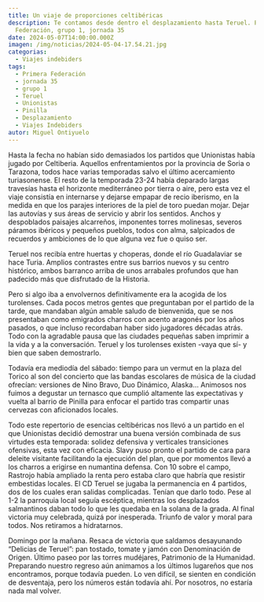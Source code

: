 ```yaml
---
title: Un viaje de proporciones celtibéricas
description: Te contamos desde dentro el desplazamiento hasta Teruel. Primera
  Federación, grupo 1, jornada 35
date: 2024-05-07T14:00:00.000Z
imagen: /img/noticias/2024-05-04-17.54.21.jpg
categorias:
  - Viajes indebiders
tags:
  - Primera Federación
  - jornada 35
  - grupo 1
  - Teruel
  - Unionistas
  - Pinilla
  - Desplazamiento
  - Viajes Indebiders
autor: Miguel Ontiyuelo
---
```

Hasta la fecha no habían sido demasiados los partidos que Unionistas había jugado por Celtiberia. Aquellos enfrentamientos por la provincia de Soria o Tarazona, todos hace varias temporadas salvo el último acercamiento turiasonense. El resto de la temporada 23-24 había deparado largas travesías hasta el horizonte mediterráneo por tierra o aire, pero esta vez el viaje consistía en internarse y dejarse empapar de recio iberismo, en la medida en que los parajes interiores de la piel de toro puedan mojar. Dejar las autovías y sus áreas de servicio y abrir los sentidos. Anchos y despoblados paisajes alcarreños, imponentes torres molinesas, severos páramos ibéricos y pequeños pueblos, todos con alma, salpicados de recuerdos y ambiciones de lo que alguna vez fue o quiso ser.

Teruel nos recibía entre huertas y choperas, donde el río Guadalaviar se hace Turia. Amplios contrastes entre sus barrios nuevos y su centro histórico, ambos barranco arriba de unos arrabales profundos que han padecido más que disfrutado de la Historia.

Pero si algo iba a envolvernos definitivamente era la acogida de los turolenses. Cada pocos metros gentes que preguntaban por el partido de la tarde, que mandaban algún amable saludo de bienvenida, que se nos presentaban como emigrados charros con acento aragonés por los años pasados, o que incluso recordaban haber sido jugadores décadas atrás. Todo con la agradable pausa que las ciudades pequeñas saben imprimir a la vida y a la conversación. Teruel y los turolenses existen -vaya que sí- y bien que saben demostrarlo.

Todavía era mediodía del sábado: tiempo para un vermut en la plaza del Torico al son del concierto que las bandas escolares de música de la ciudad ofrecían: versiones de Nino Bravo, Duo Dinámico, Alaska… Animosos nos fuimos a degustar un ternasco que cumplió altamente las expectativas y vuelta al barrio de Pinilla para enfocar el partido tras compartir unas cervezas con aficionados locales.

Todo este repertorio de esencias celtibéricas nos llevó a un partido en el que Unionistas decidió demostrar una buena versión combinada de sus virtudes esta temporada: solidez defensiva y verticales transiciones ofensivas, esta vez con eficacia. Slavy puso pronto el partido de cara para deleite visitante facilitando la ejecución del plan, que por momentos llevó a los charros a erigirse en numantina defensa. Con 10 sobre el campo, Rastrojo había ampliado la renta pero estaba claro que habría que resistir embestidas locales. El CD Teruel se jugaba la permanencia en 4 partidos, dos de los cuales eran salidas complicadas. Tenían que darlo todo. Pese al 1-2 la parroquia local seguía escéptica, mientras los desplazados salmantinos daban todo lo que les quedaba en la solana de la grada. Al final victoria muy celebrada, quizá por inesperada. Triunfo de valor y moral para todos. Nos retiramos a hidratarnos.

Domingo por la mañana. Resaca de victoria que saldamos desayunando “Delicias de Teruel”: pan tostado, tomate y jamón con Denominación de Origen. Último paseo por las torres mudéjares, Patrimonio de la Humanidad. Preparando nuestro regreso aún animamos a los últimos lugareños que nos encontramos, porque todavía pueden. Lo ven difícil, se sienten en condición de desventaja, pero los números están todavía ahí. Por nosotros, no estaría nada mal volver.
